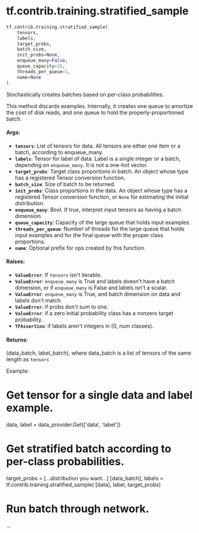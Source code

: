 <div itemscope itemtype="http://developers.google.com/ReferenceObject">
<meta itemprop="name" content="tf.contrib.training.stratified_sample" />
<meta itemprop="path" content="Stable" />
</div>

# tf.contrib.training.stratified_sample

``` python
tf.contrib.training.stratified_sample(
    tensors,
    labels,
    target_probs,
    batch_size,
    init_probs=None,
    enqueue_many=False,
    queue_capacity=16,
    threads_per_queue=1,
    name=None
)
```

Stochastically creates batches based on per-class probabilities.

This method discards examples. Internally, it creates one queue to amortize
the cost of disk reads, and one queue to hold the properly-proportioned
batch.

#### Args:

* <b>`tensors`</b>: List of tensors for data. All tensors are either one item or a
      batch, according to enqueue_many.
* <b>`labels`</b>: Tensor for label of data. Label is a single integer or a batch,
      depending on `enqueue_many`. It is not a one-hot vector.
* <b>`target_probs`</b>: Target class proportions in batch. An object whose type has a
      registered Tensor conversion function.
* <b>`batch_size`</b>: Size of batch to be returned.
* <b>`init_probs`</b>: Class proportions in the data. An object whose type has a
      registered Tensor conversion function, or `None` for estimating the
      initial distribution.
* <b>`enqueue_many`</b>: Bool. If true, interpret input tensors as having a batch
      dimension.
* <b>`queue_capacity`</b>: Capacity of the large queue that holds input examples.
* <b>`threads_per_queue`</b>: Number of threads for the large queue that holds input
      examples and for the final queue with the proper class proportions.
* <b>`name`</b>: Optional prefix for ops created by this function.

#### Raises:

* <b>`ValueError`</b>: If `tensors` isn't iterable.
* <b>`ValueError`</b>: `enqueue_many` is True and labels doesn't have a batch
      dimension, or if `enqueue_many` is False and labels isn't a scalar.
* <b>`ValueError`</b>: `enqueue_many` is True, and batch dimension on data and labels
      don't match.
* <b>`ValueError`</b>: if probs don't sum to one.
* <b>`ValueError`</b>: if a zero initial probability class has a nonzero target
      probability.
* <b>`TFAssertion`</b>: if labels aren't integers in [0, num classes).

#### Returns:

  (data_batch, label_batch), where data_batch is a list of tensors of the same
      length as `tensors`

Example:
  # Get tensor for a single data and label example.
  data, label = data_provider.Get(['data', 'label'])

  # Get stratified batch according to per-class probabilities.
  target_probs = [...distribution you want...]
  [data_batch], labels = tf.contrib.training.stratified_sample(
      [data], label, target_probs)

  # Run batch through network.
  ...